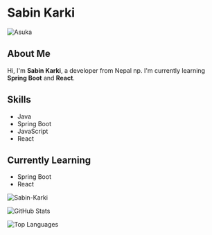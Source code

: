 # Sabin Karki

![Asuka](https://media.giphy.com/media/26gsspf6gW2N4fvYk/giphy.gif)

## About Me
Hi, I'm **Sabin Karki**, a developer from Nepal np. I'm currently learning **Spring Boot** and **React**.

## Skills
- Java
- Spring Boot
- JavaScript
- React

## Currently Learning
- Spring Boot
- React

<!-- Cool Feature: Visitor Count -->
<p align="left"> <img src="https://komarev.com/ghpvc/?username=Sabin-Karki&label=Profile%20views&color=0e75b6&style=flat" alt="Sabin-Karki" /> </p>

<!-- Cool Feature: GitHub Stats -->
<p align="left">
  <img src="https://github-readme-stats.vercel.app/api?username=Sabin-Karki&show_icons=true&theme=tokyonight" alt="GitHub Stats" />
</p>

<!-- Cool Feature: Top Languages -->
<p align="left">
  <img src="https://github-readme-stats.vercel.app/api/top-langs/?username=Sabin-Karki&layout=compact&theme=tokyonight" alt="Top Languages" />
</p>
